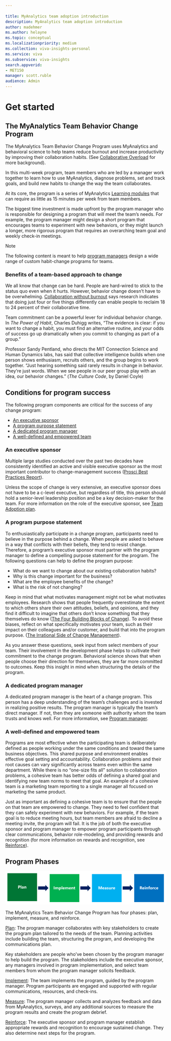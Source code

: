 ```yaml
---

title: MyAnalytics team adoption introduction
description: MyAnalytics team adoption introduction
author: madehmer
ms.author: helayne
ms.topic: conceptual
ms.localizationpriority: medium 
ms.collection: viva-insights-personal
ms.service: viva 
ms.subservice: viva-insights 
search.appverid: 
- MET150 
manager: scott.ruble
audience: Admin
---
```


# Get started

## The MyAnalytics Team Behavior Change Program

The MyAnalytics Team Behavior Change Program uses MyAnalytics and behavioral science to help teams reduce burnout and increase productivity by improving their collaboration habits. (See [Collaborative Overload](https://hbr.org/2016/01/collaborative-overload) for more background).

In this multi-week program, team members who are led by a manager work together to learn how to use MyAnalytics, diagnose problems, set and track goals, and build new habits to change the way the team collaborates.

At its core, the program is a series of MyAnalytics [Learning modules](Adopt-learning-modules.md) that can require as little as 15 minutes per week from team members. 

The biggest time investment is made upfront by the program manager who is responsible for designing a program that will meet the team’s needs. For example, the program manager might design a short program that encourages teams to experiment with new behaviors, or they might launch a longer, more rigorous program that requires an overarching team goal and weekly check-in meetings. 

> [!Note] 
> The following content is meant to help [program managers](Team-adopt-plan.md#program-manager) design a wide range of custom habit-change programs for teams. 

### Benefits of a team-based approach to change

We all know that change can be hard. People are hard-wired to stick to the status quo even when it hurts. However, behavior change doesn’t have to be overwhelming. [Collaboration without burnout](https://insights.office.com/collaboration/collaboration-without-burning-out/) says research indicates that doing just four or five things differently can enable people to reclaim 18 to 24 percent of their collaborative time.

Team commitment can be a powerful lever for individual behavior change. 
In _The Power of Habit_, Charles Duhigg writes, “The evidence is clear: if you want to change a habit, you must find an alternative routine, and your odds of success go up dramatically when you commit to changing as part of a group.”

Professor Sandy Pentland, who directs the MIT Connection Science and Human Dynamics labs, has said that collective intelligence builds when one person shows enthusiasm, recruits others, and the group begins to work together. “Just hearing something said rarely results in change in behavior. They’re just words. When we see people in our peer group play with an idea, our behavior changes.” (_The Culture Code_, by Daniel Coyle<!-- Pg __-->)

## Conditions for program success

The following program components are critical for the success of any change program:

 * [An executive sponsor](Team-adopt-intro.md#an-executive-sponsor)
 * [A program purpose statement](Team-adopt-intro.md#a-program-purpose-statement)
 * [A dedicated program manager](Team-adopt-intro.md#a-dedicated-program-manager)
 * [A well-defined and empowered team](Team-adopt-intro.md#a-well-defined-and-empowered-team)

### An executive sponsor

Multiple large studies conducted over the past two decades have consistently identified an active and visible executive sponsor as the most important contributor to change-management success ([Prosci Best Practices Report](https://www.prosci.com/bookstore/best-practices-in-change-management-2016-edition.html)). 

Unless the scope of change is very extensive, an executive sponsor does not have to be a c-level executive, but regardless of title, this person should hold a senior-level leadership position and be a key decision-maker for the team. For more information on the role of the executive sponsor, see [Team Adoption plan](Team-adopt-plan.md).

### A program purpose statement

To enthusiastically participate in a change program, participants need to believe in the purpose behind a change. When people are asked to behave in a way that conflicts with their beliefs, they tend to resist change. Therefore, a program’s executive sponsor must partner with the program manager to define a compelling purpose statement for the program. The following questions can help to define the program purpose:

 * What do we want to change about our existing collaboration habits?
 * Why is this change important for the business?
 * What are the employee benefits of the change?
 * What is the risk of not changing?

Keep in mind that what motivates management might not be what motivates employees. Research shows that people frequently overestimate the extent to which others share their own attitudes, beliefs, and opinions, and they find it difficult to imagine that others don’t know something that they themselves do know ([The Four Building Blocks of Change](https://www.mckinsey.com/business-functions/organization/our-insights/the-four-building-blocks--of-change)). To avoid these biases, reflect on what specifically motivates your team, such as their impact on their colleagues and/or customer, and build that into the program purpose. ([The Irrational Side of Change Management](https://www.mckinsey.com/business-functions/organization/our-insights/the-irrational-side-of-change-management)).

As you answer these questions, seek input from select members of your team. Their involvement in the development phase helps to cultivate their commitment to the change program. Behavioral science shows that when people choose their direction for themselves, they are far more committed to outcomes. Keep this insight in mind when structuring the details of the program.

### A dedicated program manager

A dedicated program manager is the heart of a change program. This person has a deep understanding of the team’s challenges and is invested in realizing positive results. The program manager is typically the team’s direct manager. If not, then they are someone with authority whom the team trusts and knows well. For more information, see [Program manager](Team-adopt-plan.md#program-manager).

### A well-defined and empowered team

Programs are most effective when the participating team is deliberately defined as people working under the same conditions and toward the same business objectives. This shared purpose and environment enables effective goal setting and accountability. Collaboration problems and their root causes can vary significantly across teams even within the same department. While there is no “one-size fits all” solution to collaboration problems, a cohesive team has better odds of defining a shared goal and identifying new team norms to meet that goal. An example of a cohesive team is a marketing team reporting to a single manager all focused on marketing the same product.

Just as important as defining a cohesive team is to ensure that the people on that team are empowered to change. They need to feel confident that they can safely experiment with new behaviors. For example, if the team goal is to reduce meeting hours, but team members are afraid to decline a meeting invite, the program will fail. It is the job of both the executive sponsor and program manager to empower program participants through clear communications, behavior role-modeling, and providing rewards and recognition (for more information on rewards and recognition, see [Reinforce](Team-adopt-reinforce.md)).

## Program Phases

<img src="../../../Images/MyA/use/Adopt-teams-1.png" alt="The four program phases">
 
The MyAnalytics Team Behavior Change Program has four phases: plan, implement, measure, and reinforce.

[Plan](Team-adopt-plan.md): The program manager collaborates with key stakeholders to create the program plan tailored to the needs of the team. Planning activities include building the team, structuring the program, and developing the communications plan.

Key stakeholders are people who’ve been chosen by the program manager to help build the program. The stakeholders include the executive sponsor, any managers involved in program implementation, and select team members from whom the program manager solicits feedback. 

[Implement](Team-adopt-implement.md): The team implements the program, guided by the program manager. Program participants are engaged and supported with regular communications, resources, and check-ins.

[Measure](Team-adopt-measure.md): The program manager collects and analyzes feedback and data from MyAnalytics, surveys, and any additional sources to measure the program results and create the program debrief.

[Reinforce](Team-adopt-reinforce.md): The executive sponsor and program manager establish appropriate rewards and recognition to encourage sustained change. They also determine next steps for the program.
